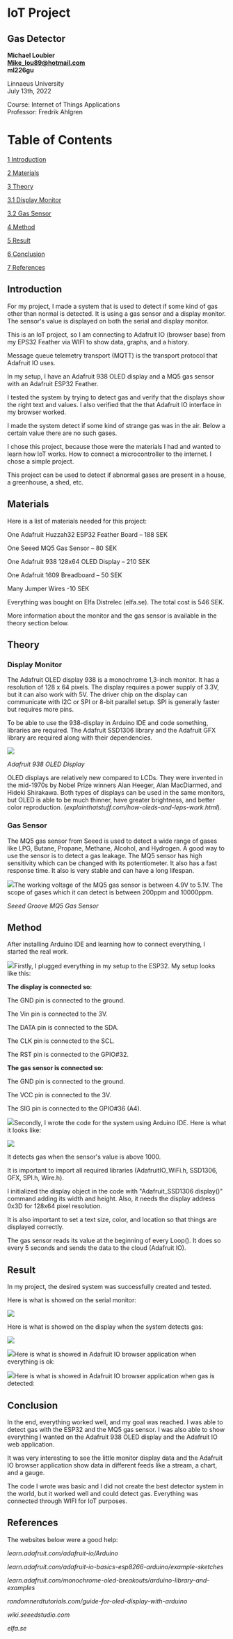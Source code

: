# IoT Project

## Gas Detector

**Michael Loubier**<br/>
**Mike_lou89@hotmail.com**<br/>
**ml226gu**<br/>

Linnaeus University<br/>
July 13th, 2022

Course: Internet of Things Applications<br/>
Professor: Fredrik Ahlgren

# Table of Contents

[1 Introduction](#introduction)

[2 Materials](#materials)

[3 Theory](#theory)

[3.1 Display Monitor](#display-monitor)

[3.2 Gas Sensor](#gas-sensor)

[4 Method](#method)

[5 Result](#result)

[6 Conclusion](#conclusion)

[7 References](#references)

## Introduction

For my project, I made a system that is used to detect if some kind of gas other than normal is detected. It is using a gas sensor and a display monitor. The sensor&#39;s value is displayed on both the serial and display monitor.

This is an IoT project, so I am connecting to Adafruit IO (browser base) from my EPS32 Feather via WIFI to show data, graphs, and a history.

Message queue telemetry transport (MQTT) is the transport protocol that Adafruit IO uses.

In my setup, I have an Adafruit 938 OLED display and a MQ5 gas sensor with an Adafruit ESP32 Feather.

I tested the system by trying to detect gas and verify that the displays show the right text and values. I also verified that the that Adafruit IO interface in my browser worked.

I made the system detect if some kind of strange gas was in the air. Below a certain value there are no such gases.

I chose this project, because those were the materials I had and wanted to learn how IoT works. How to connect a microcontroller to the internet. I chose a simple project.

This project can be used to detect if abnormal gases are present in a house, a greenhouse, a shed, etc.

## Materials

Here is a list of materials needed for this project:

One Adafruit Huzzah32 ESP32 Feather Board – 188 SEK

One Seeed MQ5 Gas Sensor – 80 SEK

One Adafruit 938 128x64 OLED Display – 210 SEK

One Adafruit 1609 Breadboard – 50 SEK

Many Jumper Wires -10 SEK

Everything was bought on Elfa Distrelec (elfa.se). The total cost is 546 SEK.

More information about the monitor and the gas sensor is available in the theory section below.

## Theory
  ### Display Monitor

The Adafruit OLED display 938 is a monochrome 1,3-inch monitor. It has a resolution of 128 x 64 pixels. The display requires a power supply of 3.3V, but it can also work with 5V. The driver chip on the display can communicate with I2C or SPI or 8-bit parallel setup. SPI is generally faster but requires more pins.

To be able to use the 938-display in Arduino IDE and code something, libraries are required. The Adafruit SSD1306 library and the Adafruit GFX library are required along with their dependencies.

![](RackMultipart20220713-1-ydxtk9_html_a54277c7a34222e7.png)

_Adafruit 938 OLED Display_

OLED displays are relatively new compared to LCDs. They were invented in the mid-1970s by Nobel Prize winners Alan Heeger, Alan MacDiarmed, and Hideki Shirakawa. Both types of displays can be used in the same monitors, but OLED is able to be much thinner, have greater brightness, and better color reproduction. (_explainthatstuff.com/how-oleds-and-leps-work.html_).

  ### Gas Sensor

The MQ5 gas sensor from Seeed is used to detect a wide range of gases like LPG, Butane, Propane, Methane, Alcohol, and Hydrogen. A good way to use the sensor is to detect a gas leakage. The MQ5 sensor has high sensitivity which can be changed with its potentiometer. It also has a fast response time. It also is very stable and can have a long lifespan.

![](RackMultipart20220713-1-ydxtk9_html_5ebf253befa605e.png)The working voltage of the MQ5 gas sensor is between 4.9V to 5.1V. The scope of gases which it can detect is between 200ppm and 10000ppm.

_Seeed Groove MQ5 Gas Sensor_

## Method

After installing Arduino IDE and learning how to connect everything, I started the real work.

![](RackMultipart20220713-1-ydxtk9_html_e0d5200299bd358b.jpg)Firstly, I plugged everything in my setup to the ESP32. My setup looks like this:

**The display is connected so:**

The GND pin is connected to the ground.

The Vin pin is connected to the 3V.

The DATA pin is connected to the SDA.

The CLK pin is connected to the SCL.

The RST pin is connected to the GPIO#32.

**The gas sensor is connected so:**

The GND pin is connected to the ground.

The VCC pin is connected to the 3V.

The SIG pin is connected to the GPIO#36 (A4).

![](RackMultipart20220713-1-ydxtk9_html_18b3109a774cba0f.png)Secondly, I wrote the code for the system using Arduino IDE. Here is what it looks like:

![](RackMultipart20220713-1-ydxtk9_html_6cc5980b659a7120.png)

It detects gas when the sensor&#39;s value is above 1000.

It is important to import all required libraries (AdafruitIO\_WiFi.h, SSD1306, GFX, SPI.h, Wire.h).

I initialized the display object in the code with &quot;Adafruit\_SSD1306 display()&quot; command adding its width and height. Also, it needs the display address 0x3D for 128x64 pixel resolution.

It is also important to set a text size, color, and location so that things are displayed correctly.

The gas sensor reads its value at the beginning of every Loop(). It does so every 5 seconds and sends the data to the cloud (Adafruit IO).

## Result

In my project, the desired system was successfully created and tested.

Here is what is showed on the serial monitor:

![](RackMultipart20220713-1-ydxtk9_html_28d4db8f149fe289.png)

Here is what is showed on the display when the system detects gas:

![](RackMultipart20220713-1-ydxtk9_html_70af8d4460ca20f9.jpg)

![](RackMultipart20220713-1-ydxtk9_html_1cd49b9a641a9233.jpg)Here is what is showed in Adafruit IO browser application when everything is ok:

![](RackMultipart20220713-1-ydxtk9_html_daf66a678369a8b2.jpg)Here is what is showed in Adafruit IO browser application when gas is detected:

## Conclusion

In the end, everything worked well, and my goal was reached. I was able to detect gas with the ESP32 and the MQ5 gas sensor. I was also able to show everything I wanted on the Adafruit 938 OLED display and the Adafruit IO web application.

It was very interesting to see the little monitor display data and the Adafruit IO browser application show data in different feeds like a stream, a chart, and a gauge.

The code I wrote was basic and I did not create the best detector system in the world, but it worked well and could detect gas. Everything was connected through WIFI for IoT purposes.

## References

The websites below were a good help:

_learn.adafruit.com/adafruit-io/Arduino_

_learn.adafruit.com/adafruit-io-basics-esp8266-arduino/example-sketches_

_learn.adafruit.com/monochrome-oled-breakouts/arduino-library-and-examples_

_randomnerdtutorials.com/guide-for-oled-display-with-arduino_

_wiki.seeedstudio.com_

_elfa.se_
